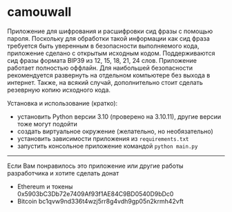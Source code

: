 # camouwall
Приложение для шифрования и расшифровки сид фразы с помощью пароля. Поскольку для обработки такой информации как сид фраза требуется быть уверенным в безопасности 
выполняемого кода, приложение сделано с открытым исходным кодом. Поддерживаются сид фразы формата BIP39 из 12, 15, 18, 21, 24 слов. Приложение работает полностью оффлайн.
Для наибольшей безопасности рекомендуется развернуть на отдельном компьютере без выхода в интернет. Также, на всякий случай, дополнительно стоит сделать резеврную копию исходного кода.

Установка и использование (кратко):
- установить Python версии 3.10 (проверено на 3.10.11), другие версии тоже могут подойти
- создать виртуальное окружение (желательно, но необязательно)
- установить зависимости приложения из `requirements.txt`
- запустить консольное приложение командой `python main.py`

---

Если Вам понравилось это приложение или другие работы разработчика и хотите сделать донат
- Ethereum и токены 0x5903bC3Db72e7409Af93f1AE84C9BD0540D9bDc0
- Bitcoin bc1qvw9nd336t4wzj5rr8g4vdh9gp05n2krmh42vft

